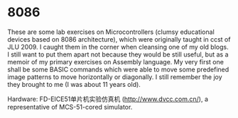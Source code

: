 8086
====

These are some lab exercises on Microcontrollers (clumsy educational devices based on 8086 architecture), which were originally taught in ccst of JLU 2009. I caught them in the corner when cleansing one of my old blogs. I still want to put them apart not because they would be still useful, but as a memoir of my primary exercises on Assembly language. My very first one shall be some BASIC commands which were able to move some predefined image patterns to move horizontally or diagonally. I still remember the joy they brought to me (I was about 11 years old).

Hardware: FD-EICE51单片机实验仿真机 (http://www.dvcc.com.cn/), a representative of MCS-51-cored simulator.
